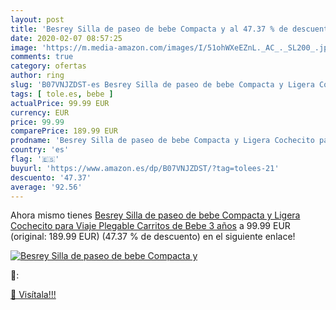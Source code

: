 ```yaml
---
layout: post
title: 'Besrey Silla de paseo de bebe Compacta y al 47.37 % de descuento'
date: 2020-02-07 08:57:25
image: 'https://m.media-amazon.com/images/I/51ohWXeEZnL._AC_._SL200_.jpg'
comments: true
category: ofertas
author: ring
slug: 'B07VNJZDST-es Besrey Silla de paseo de bebe Compacta y Ligera Cochecito...'
tags: [ tole.es, bebe ]
actualPrice: 99.99 EUR
currency: EUR
price: 99.99
comparePrice: 189.99 EUR
prodname: 'Besrey Silla de paseo de bebe Compacta y Ligera Cochecito para Viaje Plegable Carritos de Bebe 3 años'
country: 'es'
flag: '🇪🇸'
buyurl: 'https://www.amazon.es/dp/B07VNJZDST/?tag=tolees-21'
descuento: '47.37'
average: '92.56'
---
```


Ahora mismo tienes [Besrey Silla de paseo de bebe Compacta y Ligera Cochecito para Viaje Plegable Carritos de Bebe 3 años](https://www.amazon.es/dp/B07VNJZDST/?tag=tolees-21) a 99.99 EUR (original: 189.99 EUR) (47.37 %  de descuento) en el siguiente enlace!

[![Besrey Silla de paseo de bebe Compacta y](https://m.media-amazon.com/images/I/51ohWXeEZnL._AC_._SL200_.jpg)](https://www.amazon.es/dp/B07VNJZDST/?tag=tolees-21)

🔎:


[🛒 Visítala!!!](https://www.amazon.es/dp/B07VNJZDST/?tag=tolees-21)
